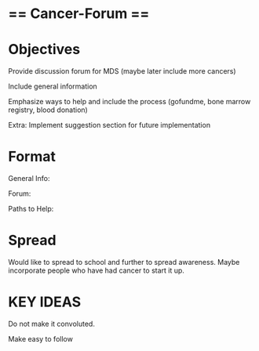# == Cancer-Forum ==

# Objectives

Provide discussion forum for MDS (maybe later include more cancers)

Include general information

Emphasize ways to help and include the process (gofundme, bone marrow registry, blood donation)

Extra: Implement suggestion section for future implementation

# Format

General Info:

Forum:

Paths to Help:

# Spread

Would like to spread to school and further to spread awareness. Maybe incorporate people who have had cancer to start it up. 

# KEY IDEAS

Do not make it convoluted.

Make easy to follow
